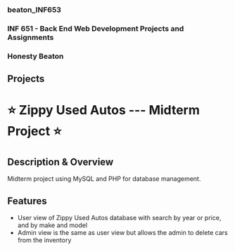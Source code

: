 ### beaton_INF653
### INF 651 - Back End Web Development Projects and Assignments
### Honesty Beaton

## Projects 
# ⭐ Zippy Used Autos --- Midterm Project ⭐
## Description & Overview
Midterm project using MySQL and PHP for database management.

## Features
* User view of Zippy Used Autos database with search by year or price, and by make and model
* Admin view is the same as user view but allows the admin to delete cars from the inventory 



